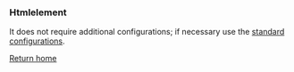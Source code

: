 ### Htmlelement
It does not require additional configurations; if necessary use the [standard configurations](../../base.md#the-following-properties-are-managed-in-the-components).

[Return home](../../index.md)
